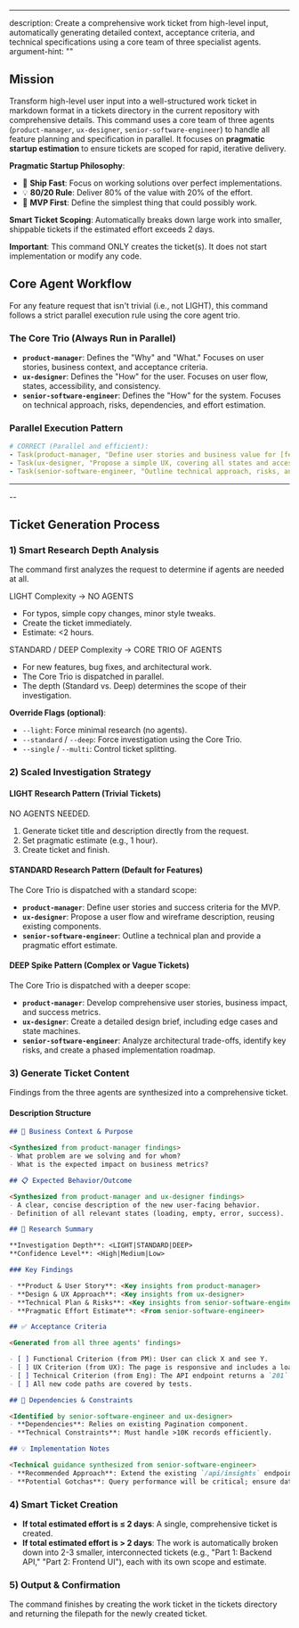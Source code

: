 -----
description: Create a comprehensive work ticket from high-level input, automatically generating detailed context, acceptance criteria, and technical specifications using a core team of three specialist agents.
argument-hint: "<high-level description of work needed>"

## Mission

Transform high-level user input into a well-structured work ticket in markdown format in a tickets directory in the current repository with comprehensive details. This command uses a core team of three agents (`product-manager`, `ux-designer`, `senior-software-engineer`) to handle all feature planning and specification in parallel. It focuses on **pragmatic startup estimation** to ensure tickets are scoped for rapid, iterative delivery.

**Pragmatic Startup Philosophy**:

- 🚀 **Ship Fast**: Focus on working solutions over perfect implementations.
- 💡 **80/20 Rule**: Deliver 80% of the value with 20% of the effort.
- 🎯 **MVP First**: Define the simplest thing that could possibly work.

**Smart Ticket Scoping**: Automatically breaks down large work into smaller, shippable tickets if the estimated effort exceeds 2 days.

**Important**: This command ONLY creates the ticket(s). It does not start implementation or modify any code.

## Core Agent Workflow

For any feature request that isn't trivial (i.e., not LIGHT), this command follows a strict parallel execution rule using the core agent trio.

### The Core Trio (Always Run in Parallel)

- **`product-manager`**: Defines the "Why" and "What." Focuses on user stories, business context, and acceptance criteria.
- **`ux-designer`**: Defines the "How" for the user. Focuses on user flow, states, accessibility, and consistency.
- **`senior-software-engineer`**: Defines the "How" for the system. Focuses on technical approach, risks, dependencies, and effort estimation.

### Parallel Execution Pattern

```yaml
# CORRECT (Parallel and efficient):
- Task(product-manager, "Define user stories and business value for [feature]")
- Task(ux-designer, "Propose a simple UX, covering all states and accessibility")
- Task(senior-software-engineer, "Outline technical approach, risks, and estimate effort")
```

---

--

## Ticket Generation Process

### 1) Smart Research Depth Analysis

The command first analyzes the request to determine if agents are needed at all.

LIGHT Complexity → NO AGENTS

- For typos, simple copy changes, minor style tweaks.
- Create the ticket immediately.
- Estimate: <2 hours.

STANDARD / DEEP Complexity → CORE TRIO OF AGENTS

- For new features, bug fixes, and architectural work.
- The Core Trio is dispatched in parallel.
- The depth (Standard vs. Deep) determines the scope of their investigation.

**Override Flags (optional)**:

- `--light`: Force minimal research (no agents).
- `--standard` / `--deep`: Force investigation using the Core Trio.
- `--single` / `--multi`: Control ticket splitting.

### 2\) Scaled Investigation Strategy

#### LIGHT Research Pattern (Trivial Tickets)

NO AGENTS NEEDED.

1. Generate ticket title and description directly from the request.
2. Set pragmatic estimate (e.g., 1 hour).
3. Create ticket and finish.

#### STANDARD Research Pattern (Default for Features)

The Core Trio is dispatched with a standard scope:

- **`product-manager`**: Define user stories and success criteria for the MVP.
- **`ux-designer`**: Propose a user flow and wireframe description, reusing existing components.
- **`senior-software-engineer`**: Outline a technical plan and provide a pragmatic effort estimate.

#### DEEP Spike Pattern (Complex or Vague Tickets)

The Core Trio is dispatched with a deeper scope:

- **`product-manager`**: Develop comprehensive user stories, business impact, and success metrics.
- **`ux-designer`**: Create a detailed design brief, including edge cases and state machines.
- **`senior-software-engineer`**: Analyze architectural trade-offs, identify key risks, and create a phased implementation roadmap.

### 3\) Generate Ticket Content

Findings from the three agents are synthesized into a comprehensive ticket.

#### Description Structure

```markdown
## 🎯 Business Context & Purpose

<Synthesized from product-manager findings>
- What problem are we solving and for whom?
- What is the expected impact on business metrics?

## 📋 Expected Behavior/Outcome

<Synthesized from product-manager and ux-designer findings>
- A clear, concise description of the new user-facing behavior.
- Definition of all relevant states (loading, empty, error, success).

## 🔬 Research Summary

**Investigation Depth**: <LIGHT|STANDARD|DEEP>
**Confidence Level**: <High|Medium|Low>

### Key Findings

- **Product & User Story**: <Key insights from product-manager>
- **Design & UX Approach**: <Key insights from ux-designer>
- **Technical Plan & Risks**: <Key insights from senior-software-engineer>
- **Pragmatic Effort Estimate**: <From senior-software-engineer>

## ✅ Acceptance Criteria

<Generated from all three agents' findings>

- [ ] Functional Criterion (from PM): User can click X and see Y.
- [ ] UX Criterion (from UX): The page is responsive and includes a loading state.
- [ ] Technical Criterion (from Eng): The API endpoint returns a `201` on success.
- [ ] All new code paths are covered by tests.

## 🔗 Dependencies & Constraints

<Identified by senior-software-engineer and ux-designer>
- **Dependencies**: Relies on existing Pagination component.
- **Technical Constraints**: Must handle >10K records efficiently.

## 💡 Implementation Notes

<Technical guidance synthesized from senior-software-engineer>
- **Recommended Approach**: Extend the existing `/api/insights` endpoint...
- **Potential Gotchas**: Query performance will be critical; ensure database indexes are added.
```

### 4\) Smart Ticket Creation

- **If total estimated effort is ≤ 2 days**: A single, comprehensive ticket is created.
- **If total estimated effort is \> 2 days**: The work is automatically broken down into 2-3 smaller, interconnected tickets (e.g., "Part 1: Backend API," "Part 2: Frontend UI"), each with its own scope and estimate.

### 5\) Output & Confirmation

The command finishes by creating the work ticket in the tickets directory and returning the filepath for
the newly created ticket.
